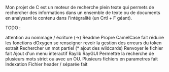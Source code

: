 Mon projet de C est un moteur de recherche plein texte qui permets de rechercher des informations dans un ensemble de texte ou de documents en analysant le contenu dans l'intégralité (un Crtl + F géant).


TODO : 


attention au nommage / écriture (->)
Readme Propre
CamelCase fait 
réduire les fonctions 
dOxygen se renseigner
revoir la gestion des erreurs du token extrait
Rechercher un mot partiel (* ajout des wildcards)
Renvoyer le fichier fait
Ajout d'un menu interactif Raylib RayGUI
Permettre la recherche de plusieurs mots strict ou avec un OU.
Plusieurs fichiers en parametres fait
Indexation
Fichier header / séparée fait